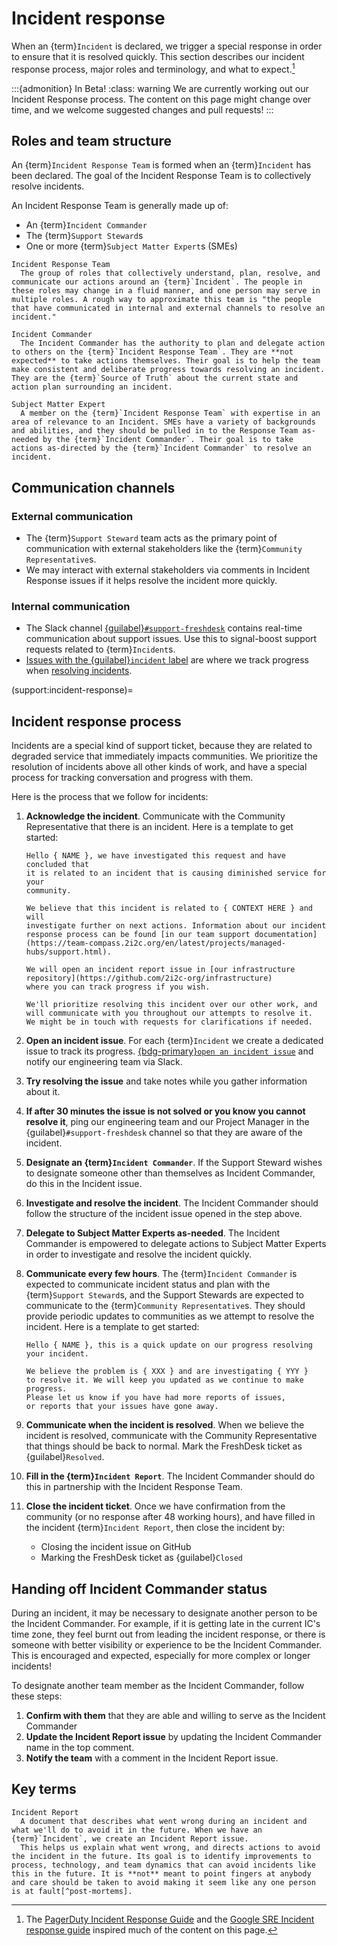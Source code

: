 # Incident response


When an {term}`Incident` is declared, we trigger a special response in order to ensure that it is resolved quickly.
This section describes our incident response process, major roles and terminology, and what to expect.[^incident-refs]

[^incident-refs]: The [PagerDuty Incident Response Guide](https://response.pagerduty.com/) and the [Google SRE Incident response guide](https://sre.google/workbook/incident-response/) inspired much of the content on this page.

:::{admonition} In Beta!
:class: warning
We are currently working out our Incident Response process.
The content on this page might change over time, and we welcome suggested changes and pull requests!
:::

## Roles and team structure

An {term}`Incident Response Team` is formed when an {term}`Incident` has been declared.
The goal of the Incident Response Team is to collectively resolve incidents.

An Incident Response Team is generally made up of:

- An {term}`Incident Commander`
- The {term}`Support Steward`s
- One or more {term}`Subject Matter Expert`s (SMEs)

```{glossary}
Incident Response Team
  The group of roles that collectively understand, plan, resolve, and communicate our actions around an {term}`Incident`. The people in these roles may change in a fluid manner, and one person may serve in multiple roles. A rough way to approximate this team is "the people that have communicated in internal and external channels to resolve an incident."

Incident Commander
  The Incident Commander has the authority to plan and delegate action to others on the {term}`Incident Response Team`. They are **not expected** to take actions themselves. Their goal is to help the team make consistent and deliberate progress towards resolving an incident. They are the {term}`Source of Truth` about the current state and action plan surrounding an incident. 

Subject Matter Expert
  A member on the {term}`Incident Response Team` with expertise in an area of relevance to an Incident. SMEs have a variety of backgrounds and abilities, and they should be pulled in to the Response Team as-needed by the {term}`Incident Commander`. Their goal is to take actions as-directed by the {term}`Incident Commander` to resolve an incident.
```

## Communication channels

### External communication

- The {term}`Support Steward` team acts as the primary point of communication with external stakeholders like the {term}`Community Representative`s.
- We may interact with external stakeholders via comments in Incident Response issues if it helps resolve the incident more quickly.

### Internal communication

- The Slack channel [{guilabel}`#support-freshdesk`](https://2i2c.slack.com/archives/C028WU9PFBN) contains real-time communication about support issues. Use this to signal-boost support requests related to {term}`Incident`s.
- [Issues with the {guilabel}`incident` label](https://github.com/2i2c-org/infrastructure/issues?q=is%3Aopen+label%3A%22type%3A+Hub+Incident%22+sort%3Aupdated-desc) are where we track progress when [resolving incidents](support:incident-response).


(support:incident-response)=
## Incident response process

Incidents are a special kind of support ticket, because they are related to degraded service that immediately impacts communities.
We prioritize the resolution of incidents above all other kinds of work, and have a special process for tracking conversation and progress with them.

Here is the process that we follow for incidents:

1. **Acknowledge the incident**. Communicate with the Community Representative that there is an incident. Here is a template to get started:

   ```
   Hello { NAME }, we have investigated this request and have concluded that
   it is related to an incident that is causing diminished service for your
   community.
   
   We believe that this incident is related to { CONTEXT HERE } and will
   investigate further on next actions. Information about our incident
   response process can be found [in our team support documentation](https://team-compass.2i2c.org/en/latest/projects/managed-hubs/support.html).

   We will open an incident report issue in [our infrastructure repository](https://github.com/2i2c-org/infrastructure)
   where you can track progress if you wish.
 
   We'll prioritize resolving this incident over our other work, and
   will communicate with you throughout our attempts to resolve it.
   We might be in touch with requests for clarifications if needed.
   ```
2. **Open an incident issue**.
   For each {term}`Incident` we create a dedicated issue to track its progress. [{bdg-primary}`open an incident issue`](https://github.com/2i2c-org/infrastructure/issues/new?assignees=&labels=type%3A+Hub+Incident%2Csupport&template=3_incident-report.md&title=%5BIncident%5D+%7B%7B+TITLE+%7D%7D) and notify our engineering team via Slack.
3. **Try resolving the issue** and take notes while you gather information about it.
4. **If after 30 minutes the issue is not solved or you know you cannot resolve it**, ping our engineering team and our Project Manager in the {guilabel}`#support-freshdesk` channel so that they are aware of the incident.
5. **Designate an {term}`Incident Commander`**. If the Support Steward wishes to designate someone other than themselves as Incident Commander, do this in the Incident issue.
6. **Investigate and resolve the incident**. The Incident Commander should follow the structure of the incident issue opened in the step above.
7. **Delegate to Subject Matter Experts as-needed**. The Incident Commander is empowered to delegate actions to Subject Matter Experts in order to investigate and resolve the incident quickly.
8. **Communicate every few hours**. The {term}`Incident Commander` is expected to communicate incident status and plan with the {term}`Support Steward`s, and the Support Stewards are expected to communicate to the {term}`Community Representative`s. They should provide periodic updates to communities as we attempt to resolve the incident. Here is a template to get started:

   ```
   Hello { NAME }, this is a quick update on our progress resolving
   your incident.

   We believe the problem is { XXX } and are investigating { YYY }
   to resolve it. We will keep you updated as we continue to make progress.
   Please let us know if you have had more reports of issues,
   or reports that your issues have gone away.
   ```
9. **Communicate when the incident is resolved**. When we believe the incident is resolved, communicate with the Community Representative that things should be back to normal. Mark the FreshDesk ticket as {guilabel}`Resolved`.
10. **Fill in the {term}`Incident Report`**. The Incident Commander should do this in partnership with the Incident Response Team.
11. **Close the incident ticket**. Once we have confirmation from the community (or no response after 48 working hours), and have filled in the incident {term}`Incident Report`, then close the incident by:
    - Closing the incident issue on GitHub
    - Marking the FreshDesk ticket as {guilabel}`Closed`

## Handing off Incident Commander status

During an incident, it may be necessary to designate another person to be the Incident Commander.
For example, if it is getting late in the current IC's time zone, they feel burnt out from leading the incident response, or there is someone with better visibility or experience to be the Incident Commander.
This is encouraged and expected, especially for more complex or longer incidents!

To designate another team member as the Incident Commander, follow these steps:

1. **Confirm with them** that they are able and willing to serve as the Incident Commander
2. **Update the Incident Report issue** by updating the Incident Commander name in the top comment.
3. **Notify the team** with a comment in the Incident Report issue.

## Key terms

```{glossary}
Incident Report
  A document that describes what went wrong during an incident and what we'll do to avoid it in the future. When we have an {term}`Incident`, we create an Incident Report issue.
  This helps us explain what went wrong, and directs actions to avoid the incident in the future. Its goal is to identify improvements to process, technology, and team dynamics that can avoid incidents like this in the future. It is **not** meant to point fingers at anybody and care should be taken to avoid making it seem like any one person is at fault[^post-mortems].
```

[^post-mortems]: See the [Google SRE post-mortem culture](https://sre.google/sre-book/postmortem-culture/) and the [Blameless guide to post-mortems](https://www.blameless.com/sre/what-are-blameless-postmortems-do-they-work-how) for some guidelines.
